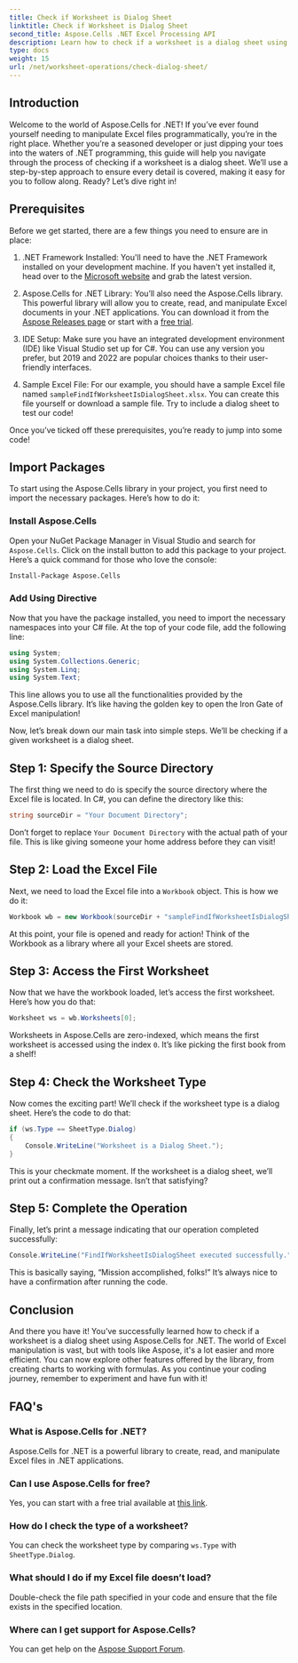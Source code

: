 ```yaml
---
title: Check if Worksheet is Dialog Sheet
linktitle: Check if Worksheet is Dialog Sheet
second_title: Aspose.Cells .NET Excel Processing API
description: Learn how to check if a worksheet is a dialog sheet using Aspose.Cells for .NET with this step-by-step tutorial.
type: docs
weight: 15
url: /net/worksheet-operations/check-dialog-sheet/
---
```

## Introduction

Welcome to the world of Aspose.Cells for .NET! If you’ve ever found yourself needing to manipulate Excel files programmatically, you’re in the right place. Whether you’re a seasoned developer or just dipping your toes into the waters of .NET programming, this guide will help you navigate through the process of checking if a worksheet is a dialog sheet. We’ll use a step-by-step approach to ensure every detail is covered, making it easy for you to follow along. Ready? Let’s dive right in!

## Prerequisites

Before we get started, there are a few things you need to ensure are in place:

1. .NET Framework Installed: You'll need to have the .NET Framework installed on your development machine. If you haven't yet installed it, head over to the [Microsoft website](https://dotnet.microsoft.com/download) and grab the latest version.

2. Aspose.Cells for .NET Library: You’ll also need the Aspose.Cells library. This powerful library will allow you to create, read, and manipulate Excel documents in your .NET applications. You can download it from the [Aspose Releases page](https://releases.aspose.com/cells/net/) or start with a [free trial](https://releases.aspose.com/).

3. IDE Setup: Make sure you have an integrated development environment (IDE) like Visual Studio set up for C#. You can use any version you prefer, but 2019 and 2022 are popular choices thanks to their user-friendly interfaces.

4. Sample Excel File: For our example, you should have a sample Excel file named `sampleFindIfWorksheetIsDialogSheet.xlsx`. You can create this file yourself or download a sample file. Try to include a dialog sheet to test our code!

Once you’ve ticked off these prerequisites, you’re ready to jump into some code!

## Import Packages

To start using the Aspose.Cells library in your project, you first need to import the necessary packages. Here’s how to do it:

### Install Aspose.Cells

Open your NuGet Package Manager in Visual Studio and search for `Aspose.Cells`. Click on the install button to add this package to your project. Here’s a quick command for those who love the console:

```bash
Install-Package Aspose.Cells
```

### Add Using Directive

Now that you have the package installed, you need to import the necessary namespaces into your C# file. At the top of your code file, add the following line:

```csharp
using System;
using System.Collections.Generic;
using System.Linq;
using System.Text;
```

This line allows you to use all the functionalities provided by the Aspose.Cells library. It’s like having the golden key to open the Iron Gate of Excel manipulation!

Now, let’s break down our main task into simple steps. We’ll be checking if a given worksheet is a dialog sheet. 

## Step 1: Specify the Source Directory

The first thing we need to do is specify the source directory where the Excel file is located. In C#, you can define the directory like this:

```csharp
string sourceDir = "Your Document Directory";
```

Don’t forget to replace `Your Document Directory` with the actual path of your file. This is like giving someone your home address before they can visit!

## Step 2: Load the Excel File

Next, we need to load the Excel file into a `Workbook` object. This is how we do it:

```csharp
Workbook wb = new Workbook(sourceDir + "sampleFindIfWorksheetIsDialogSheet.xlsx");
```

At this point, your file is opened and ready for action! Think of the Workbook as a library where all your Excel sheets are stored.

## Step 3: Access the First Worksheet

Now that we have the workbook loaded, let’s access the first worksheet. Here’s how you do that:

```csharp
Worksheet ws = wb.Worksheets[0];
```

Worksheets in Aspose.Cells are zero-indexed, which means the first worksheet is accessed using the index `0`. It’s like picking the first book from a shelf!

## Step 4: Check the Worksheet Type

Now comes the exciting part! We’ll check if the worksheet type is a dialog sheet. Here’s the code to do that:

```csharp
if (ws.Type == SheetType.Dialog)
{
    Console.WriteLine("Worksheet is a Dialog Sheet.");
}
```

This is your checkmate moment. If the worksheet is a dialog sheet, we’ll print out a confirmation message. Isn’t that satisfying?

## Step 5: Complete the Operation

Finally, let’s print a message indicating that our operation completed successfully:

```csharp
Console.WriteLine("FindIfWorksheetIsDialogSheet executed successfully.");
```

This is basically saying, “Mission accomplished, folks!” It’s always nice to have a confirmation after running the code.

## Conclusion

And there you have it! You’ve successfully learned how to check if a worksheet is a dialog sheet using Aspose.Cells for .NET. The world of Excel manipulation is vast, but with tools like Aspose, it's a lot easier and more efficient. You can now explore other features offered by the library, from creating charts to working with formulas. As you continue your coding journey, remember to experiment and have fun with it!

## FAQ's

### What is Aspose.Cells for .NET?  
Aspose.Cells for .NET is a powerful library to create, read, and manipulate Excel files in .NET applications.

### Can I use Aspose.Cells for free?  
Yes, you can start with a free trial available at [this link](https://releases.aspose.com/).

### How do I check the type of a worksheet?  
You can check the worksheet type by comparing `ws.Type` with `SheetType.Dialog`.

### What should I do if my Excel file doesn’t load?  
Double-check the file path specified in your code and ensure that the file exists in the specified location.

### Where can I get support for Aspose.Cells?  
You can get help on the [Aspose Support Forum](https://forum.aspose.com/c/cells/9).

